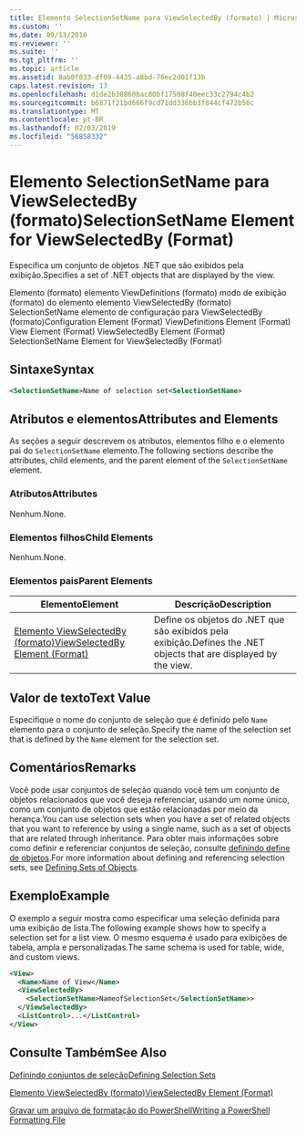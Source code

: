```yaml
---
title: Elemento SelectionSetName para ViewSelectedBy (formato) | Microsoft Docs
ms.custom: ''
ms.date: 09/13/2016
ms.reviewer: ''
ms.suite: ''
ms.tgt_pltfrm: ''
ms.topic: article
ms.assetid: 8ab0f033-df09-4435-a8bd-76ec2d01f13b
caps.latest.revision: 13
ms.openlocfilehash: d1de2b30860bac80bf17508f40eec33c2794c4b2
ms.sourcegitcommit: b6871f21bd666f9cd71dd336bb3f844cf472b56c
ms.translationtype: MT
ms.contentlocale: pt-BR
ms.lasthandoff: 02/03/2019
ms.locfileid: "56858332"
---
```

# <a name="selectionsetname-element-for-viewselectedby-format"></a><span data-ttu-id="418de-102">Elemento SelectionSetName para ViewSelectedBy (formato)</span><span class="sxs-lookup"><span data-stu-id="418de-102">SelectionSetName Element for ViewSelectedBy (Format)</span></span>

<span data-ttu-id="418de-103">Especifica um conjunto de objetos .NET que são exibidos pela exibição.</span><span class="sxs-lookup"><span data-stu-id="418de-103">Specifies a set of .NET objects that are displayed by the view.</span></span>

<span data-ttu-id="418de-104">Elemento (formato) elemento ViewDefinitions (formato) modo de exibição (formato) do elemento elemento ViewSelectedBy (formato) SelectionSetName elemento de configuração para ViewSelectedBy (formato)</span><span class="sxs-lookup"><span data-stu-id="418de-104">Configuration Element (Format) ViewDefinitions Element (Format) View Element (Format) ViewSelectedBy Element (Format) SelectionSetName Element for ViewSelectedBy (Format)</span></span>

## <a name="syntax"></a><span data-ttu-id="418de-105">Sintaxe</span><span class="sxs-lookup"><span data-stu-id="418de-105">Syntax</span></span>

```xml
<SelectionSetName>Name of selection set<SelectionSetName>
```

## <a name="attributes-and-elements"></a><span data-ttu-id="418de-106">Atributos e elementos</span><span class="sxs-lookup"><span data-stu-id="418de-106">Attributes and Elements</span></span>

<span data-ttu-id="418de-107">As seções a seguir descrevem os atributos, elementos filho e o elemento pai do `SelectionSetName` elemento.</span><span class="sxs-lookup"><span data-stu-id="418de-107">The following sections describe the attributes, child elements, and the parent element of the `SelectionSetName` element.</span></span>

### <a name="attributes"></a><span data-ttu-id="418de-108">Atributos</span><span class="sxs-lookup"><span data-stu-id="418de-108">Attributes</span></span>

<span data-ttu-id="418de-109">Nenhum.</span><span class="sxs-lookup"><span data-stu-id="418de-109">None.</span></span>

### <a name="child-elements"></a><span data-ttu-id="418de-110">Elementos filhos</span><span class="sxs-lookup"><span data-stu-id="418de-110">Child Elements</span></span>

<span data-ttu-id="418de-111">Nenhum.</span><span class="sxs-lookup"><span data-stu-id="418de-111">None.</span></span>

### <a name="parent-elements"></a><span data-ttu-id="418de-112">Elementos pais</span><span class="sxs-lookup"><span data-stu-id="418de-112">Parent Elements</span></span>

|<span data-ttu-id="418de-113">Elemento</span><span class="sxs-lookup"><span data-stu-id="418de-113">Element</span></span>|<span data-ttu-id="418de-114">Descrição</span><span class="sxs-lookup"><span data-stu-id="418de-114">Description</span></span>|
|-------------|-----------------|
|[<span data-ttu-id="418de-115">Elemento ViewSelectedBy (formato)</span><span class="sxs-lookup"><span data-stu-id="418de-115">ViewSelectedBy Element (Format)</span></span>](./viewselectedby-element-format.md)|<span data-ttu-id="418de-116">Define os objetos do .NET que são exibidos pela exibição.</span><span class="sxs-lookup"><span data-stu-id="418de-116">Defines the .NET objects that are displayed by the view.</span></span>|

## <a name="text-value"></a><span data-ttu-id="418de-117">Valor de texto</span><span class="sxs-lookup"><span data-stu-id="418de-117">Text Value</span></span>

<span data-ttu-id="418de-118">Especifique o nome do conjunto de seleção que é definido pelo `Name` elemento para o conjunto de seleção.</span><span class="sxs-lookup"><span data-stu-id="418de-118">Specify the name of the selection set that is defined by the `Name` element for the selection set.</span></span>

## <a name="remarks"></a><span data-ttu-id="418de-119">Comentários</span><span class="sxs-lookup"><span data-stu-id="418de-119">Remarks</span></span>

<span data-ttu-id="418de-120">Você pode usar conjuntos de seleção quando você tem um conjunto de objetos relacionados que você deseja referenciar, usando um nome único, como um conjunto de objetos que estão relacionadas por meio da herança.</span><span class="sxs-lookup"><span data-stu-id="418de-120">You can use selection sets when you have a set of related objects that you want to reference by using a single name, such as a set of objects that are related through inheritance.</span></span> <span data-ttu-id="418de-121">Para obter mais informações sobre como definir e referenciar conjuntos de seleção, consulte [definindo define de objetos](./defining-selection-sets.md).</span><span class="sxs-lookup"><span data-stu-id="418de-121">For more information about defining and referencing selection sets, see [Defining Sets of Objects](./defining-selection-sets.md).</span></span>

## <a name="example"></a><span data-ttu-id="418de-122">Exemplo</span><span class="sxs-lookup"><span data-stu-id="418de-122">Example</span></span>

<span data-ttu-id="418de-123">O exemplo a seguir mostra como especificar uma seleção definida para uma exibição de lista.</span><span class="sxs-lookup"><span data-stu-id="418de-123">The following example shows how to specify a selection set for a list view.</span></span> <span data-ttu-id="418de-124">O mesmo esquema é usado para exibições de tabela, ampla e personalizadas.</span><span class="sxs-lookup"><span data-stu-id="418de-124">The same schema is used for table, wide, and custom views.</span></span>

```xml
<View>
  <Name>Name of View</Name>
  <ViewSelectedBy>
    <SelectionSetName>NameofSelectionSet</SelectionSetName>>
  </ViewSelectedBy>
  <ListControl>...</ListControl>
</View>
```

## <a name="see-also"></a><span data-ttu-id="418de-125">Consulte Também</span><span class="sxs-lookup"><span data-stu-id="418de-125">See Also</span></span>

[<span data-ttu-id="418de-126">Definindo conjuntos de seleção</span><span class="sxs-lookup"><span data-stu-id="418de-126">Defining Selection Sets</span></span>](./defining-selection-sets.md)

[<span data-ttu-id="418de-127">Elemento ViewSelectedBy (formato)</span><span class="sxs-lookup"><span data-stu-id="418de-127">ViewSelectedBy Element (Format)</span></span>](./viewselectedby-element-format.md)

[<span data-ttu-id="418de-128">Gravar um arquivo de formatação do PowerShell</span><span class="sxs-lookup"><span data-stu-id="418de-128">Writing a PowerShell Formatting File</span></span>](./writing-a-powershell-formatting-file.md)
